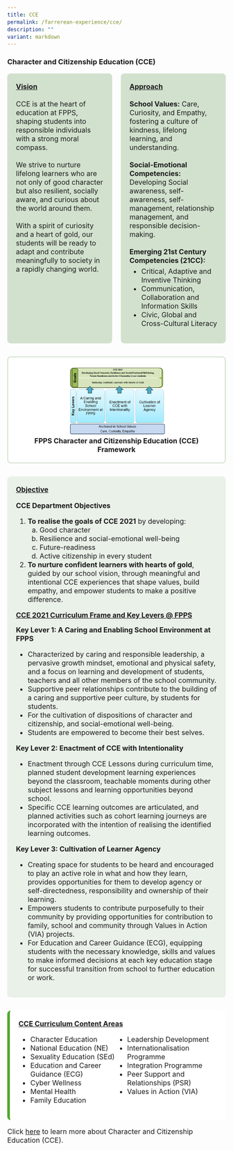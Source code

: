 ```yaml
---
title: CCE
permalink: /farrerean-experience/cce/
description: ""
variant: markdown
---
```

<div>

  <h3>Character and Citizenship Education (CCE)</h3>

  
<div style="display: flex; gap: 20px; flex-wrap: wrap; margin-bottom: 30px;">
  <div style="flex: 1; background-color: #d2e1ce; padding: 20px; border-radius: 8px; font-size: 16px;">
    <span><u><strong>Vision</strong></u></span><br><br>
    CCE is at the heart of education at FPPS, shaping students into responsible individuals with a strong moral compass.<br><br>
    We strive to nurture lifelong learners who are not only of good character but also resilient, socially aware, and curious about the world around them.<br><br>
    With a spirit of curiosity and a heart of gold, our students will be ready to adapt and contribute meaningfully to society in a rapidly changing world.
  </div>

  <div style="flex: 1; background-color: #d2e1ce; padding: 20px; border-radius: 8px; font-size: 16px;">
    <span><u><strong>Approach</strong></u></span><br><br>
    <strong>School Values:</strong> Care, Curiosity, and Empathy, fostering a culture of kindness, lifelong learning, and understanding.<br><br>
    <strong>Social-Emotional Competencies:</strong> Developing Social awareness, self-awareness, self-management, relationship management, and responsible decision-making.<br><br>
    <strong>Emerging 21st Century Competencies (21CC):</strong><br>
    <ul style="font-size: 16px; margin-top: 5px;">
      <li>Critical, Adaptive and Inventive Thinking</li>
      <li>Communication, Collaboration and Information Skills</li>
      <li>Civic, Global and Cross-Cultural Literacy</li>
    </ul>
  </div>
</div>
  
<div style="background-color: #FFFFFF; padding: 20px; border-radius: 8px; margin-bottom: 30px; font-size: 16px; text-align: center; border: 2px solid #d2e1ce;">
  <img style="max-width: 50%; height: auto; border-radius: 8px;" alt="FPPS CCE Framework" src="/images/2025/CCE/Picture1.png"><br>
  <strong>FPPS Character and Citizenship Education (CCE) Framework</strong>
</div>

  
<div style="background-color: #eaf1e9; padding: 20px; border-radius: 8px; margin-bottom: 30px;">
  <span style="font-size: 16px;"><u><strong>Objective</strong></u></span><br><br>
  <span style="font-size: 16px;"><strong>CCE Department Objectives</strong></span>
  <ol style="font-size: 16px;">
    <li><strong>To realise the goals of CCE 2021</strong> by developing:
      <ol style="font-size: 16px;" type="a">
        <li>Good character</li>
        <li>Resilience and social-emotional well-being</li>
        <li>Future-readiness</li>
        <li>Active citizenship in every student</li>
      </ol>
    </li>
    <li><strong>To nurture confident learners with hearts of gold</strong>, guided by our school vision, through meaningful and intentional CCE experiences that shape values, build empathy, and empower students to make a positive difference.</li>
  </ol>

  <span style="font-size: 16px;"><u><strong>CCE 2021 Curriculum Frame and Key Levers @ FPPS</strong></u></span><br>

  <span style="font-size: 16px;"><strong>Key Lever 1: A Caring and Enabling School Environment at FPPS</strong></span>
  <ul style="font-size: 16px;">
    <li>Characterized by caring and responsible leadership, a pervasive growth mindset, emotional and physical safety, and a focus on learning and development of students, teachers and all other members of the school community.</li>
    <li>Supportive peer relationships contribute to the building of a caring and supportive peer culture, by students for students.</li>
    <li>For the cultivation of dispositions of character and citizenship, and social-emotional well-being.</li>
    <li>Students are empowered to become their best selves.</li>
  </ul>

  <span style="font-size: 16px;"><strong>Key Lever 2: Enactment of CCE with Intentionality</strong></span>
  <ul style="font-size: 16px;">
    <li>Enactment through CCE Lessons during curriculum time, planned student development learning experiences beyond the classroom, teachable moments during other subject lessons and learning opportunities beyond school.</li>
    <li>Specific CCE learning outcomes are articulated, and planned activities such as cohort learning journeys are incorporated with the intention of realising the identified learning outcomes.</li>
  </ul>

  <span style="font-size: 16px;"><strong>Key Lever 3: Cultivation of Learner Agency</strong></span>
  <ul style="font-size: 16px;">
    <li>Creating space for students to be heard and encouraged to play an active role in what and how they learn, provides opportunities for them to develop agency or self-directedness, responsibility and ownership of their learning.</li>
    <li>Empowers students to contribute purposefully to their community by providing opportunities for contribution to family, school and community through Values in Action (VIA) projects.</li>
    <li>For Education and Career Guidance (ECG), equipping students with the necessary knowledge, skills and values to make informed decisions at each key education stage for successful transition from school to further education or work.</li>
  </ul>
</div>


  
  <div style="background-color: #ffffff; border-left: 6px solid #51a72c; padding: 20px; border-radius: 8px;">
    <p style="font-size: 16px; margin-top: 0;"><strong><u>CCE Curriculum Content Areas</u></strong></p>
    <ul style="columns: 2; -webkit-columns: 2; -moz-columns: 2; font-size: 16px;">
      <li>Character Education</li>
      <li>National Education (NE)</li>
      <li>Sexuality Education (SEd)</li>
      <li>Education and Career Guidance (ECG)</li>
      <li>Cyber Wellness</li>
      <li>Mental Health</li>
      <li>Family Education</li>
      <li>Leadership Development</li>
      <li>Internationalisation Programme</li>
      <li>Integration Programme</li>
      <li>Peer Support and Relationships (PSR)</li>
      <li>Values in Action (VIA)</li>
    </ul>
  </div>

</div>
<p style="font-size: 16px;">Click <a style="font-size: 16px;" href="https://www.farrerparkpri.moe.edu.sg/cce/overview/">here</a> to learn more about Character and Citizenship Education (CCE).</p>